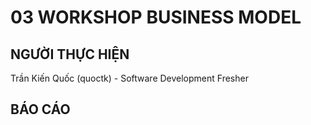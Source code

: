 # 03 WORKSHOP BUSINESS MODEL

## NGƯỜI THỰC HIỆN

Trần Kiến Quốc (quoctk) - Software Development Fresher

## BÁO CÁO

